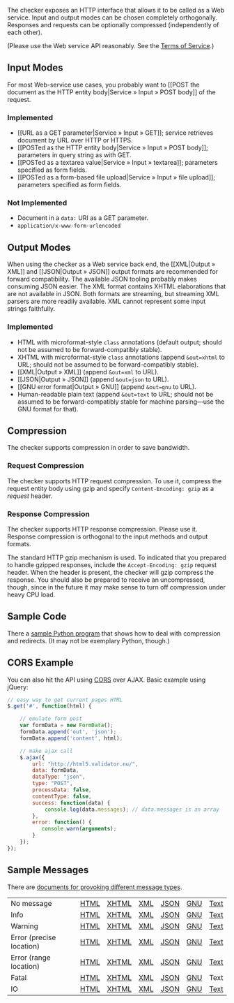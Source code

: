 The checker exposes an HTTP interface that allows it to be called
as a Web service. Input and output modes can
be chosen completely orthogonally. Responses and requests can be
optionally compressed (independently of each other).

(Please use the Web service API reasonably. See the [Terms of
Service](https://about.validator.nu/#tos).)

## Input Modes

For most Web-service use cases, you probably want to
[[POST the document as the HTTP entity body|Service » Input » POST body]] of the request.

### Implemented

- [[URL as a GET parameter|Service » Input » GET]]; service
  retrieves document by URL over HTTP or HTTPS.
- [[POSTed as the HTTP entity body|Service » Input » POST body]];
  parameters in query string as with GET.
- [[POSTed as a textarea value|Service » Input » textarea]]; parameters specified as form fields.
- [[POSTed as a form-based file upload|Service » Input » file upload]]; parameters specified as form fields.

### Not Implemented

-   Document in a `data:` URI as a GET parameter.
-   `application/x-www-form-urlencoded`

## Output Modes

When using the checker as a Web service back end, the
[[XML|Output » XML]] and [[JSON|Output » JSON]] output
formats are recommended for forward compatibility. The available JSON
tooling probably makes consuming JSON easier. The XML format contains
XHTML elaborations that are not available in JSON. Both formats are
streaming, but streaming XML parsers are more readily available. XML
cannot represent some input strings faithfully.

### Implemented

* HTML with microformat-style `class` annotations (default output;
  should not be assumed to be forward-compatibly stable).
* XHTML with microformat-style `class` annotations (append
  `&out=xhtml` to URL; should not be assumed to be forward-compatibly
  stable).
* [[XML|Output » XML]] (append `&out=xml` to URL).
* [[JSON|Output » JSON]] (append `&out=json` to URL).
* [[GNU error format|Output » GNU]] (append `&out=gnu` to URL).
* Human-readable plain text (append `&out=text` to URL; should not be
  assumed to be forward-compatibly stable for machine parsing—use the
  GNU format for that).

## Compression

The checker supports compression in order to save bandwidth.

### Request Compression

The checker supports HTTP request compression. To use it, compress the
request entity body using gzip and specify `Content-Encoding: gzip` as a
*request* header.

### Response Compression

The checker supports HTTP response compression. Please use it. Response
compression is orthogonal to the input methods and output formats.

The standard HTTP gzip mechanism is used. To indicated that you prepared
to handle gzipped responses, include the `Accept-Encoding: gzip` request
header. When the header is present, the checker will gzip compress the
response. You should also be prepared to receive an uncompressed,
though, since in the future it may make sense to turn off compression
under heavy CPU load.

## Sample Code

There a [sample Python program](https://about.validator.nu/html5check.py)
that shows how to deal with compression and redirects. (It may not be
exemplary Python, though.)

## CORS Example

You can also hit the API using
[CORS](https://developer.mozilla.org/en-US/docs/HTTP_access_control)
over AJAX. Basic example using jQuery:
```js
// easy way to get current pages HTML
$.get('#', function(html) {

    // emulate form post
    var formData = new FormData();
    formData.append('out', 'json');
    formData.append('content', html);

    // make ajax call
    $.ajax({
        url: "http://html5.validator.nu/",
        data: formData,
        dataType: "json",
        type: "POST",
        processData: false,
        contentType: false,
        success: function(data) {
            console.log(data.messages); // data.messages is an array
        },
        error: function() {
           console.warn(arguments);
        }
    });
});
```
## Sample Messages

There are [documents for provoking different message types](http://hsivonen.com/test/moz/messages-types/).

<table>
<tr>
<td>No message
<td><a href="https://html5.validator.nu/?doc=http%3A%2F%2Fhsivonen.com%2Ftest%2Fmoz%2Fmessages-types%2Fno-message.html">HTML</a>
<td><a href="https://html5.validator.nu/?doc=http%3A%2F%2Fhsivonen.com%2Ftest%2Fmoz%2Fmessages-types%2Fno-message.html&out=xhtml">XHTML</a>
<td><a href="https://html5.validator.nu/?doc=http%3A%2F%2Fhsivonen.com%2Ftest%2Fmoz%2Fmessages-types%2Fno-message.html&out=xml">XML</a>
<td><a href="https://html5.validator.nu/?doc=http%3A%2F%2Fhsivonen.com%2Ftest%2Fmoz%2Fmessages-types%2Fno-message.html&out=json">JSON</a>
<td><a href="https://html5.validator.nu/?doc=http%3A%2F%2Fhsivonen.com%2Ftest%2Fmoz%2Fmessages-types%2Fno-message.html&out=gnu">GNU</a>
<td><a href="https://html5.validator.nu/?doc=http%3A%2F%2Fhsivonen.com%2Ftest%2Fmoz%2Fmessages-types%2Fno-message.html&out=text">Text</a>
</tr>

<tr>
<td>Info
<td><a href="https://validator.nu/?doc=http%3A%2F%2Fhsivonen.com%2Ftest%2Fmoz%2Fmessages-types%2Finfo.svg">HTML</a>
<td><a href="https://validator.nu/?doc=http%3A%2F%2Fhsivonen.com%2Ftest%2Fmoz%2Fmessages-types%2Finfo.svg&out=xhtml">XHTML</a>
<td><a href="https://validator.nu/?doc=http%3A%2F%2Fhsivonen.com%2Ftest%2Fmoz%2Fmessages-types%2Finfo.svg&out=xml">XML</a>
<td><a href="https://validator.nu/?doc=http%3A%2F%2Fhsivonen.com%2Ftest%2Fmoz%2Fmessages-types%2Finfo.svg&out=json">JSON</a>
<td><a href="https://validator.nu/?doc=http%3A%2F%2Fhsivonen.com%2Ftest%2Fmoz%2Fmessages-types%2Finfo.svg&out=gnu">GNU</a>
<td><a href="https://validator.nu/?doc=http%3A%2F%2Fhsivonen.com%2Ftest%2Fmoz%2Fmessages-types%2Finfo.svg&out=text">Text</a>
</tr>

<tr>
<td>Warning
<td><a href="https://html5.validator.nu/?doc=http%3A%2F%2Fhsivonen.com%2Ftest%2Fmoz%2Fmessages-types%2Fwarning.html">HTML</a>
<td><a href="https://html5.validator.nu/?doc=http%3A%2F%2Fhsivonen.com%2Ftest%2Fmoz%2Fmessages-types%2Fwarning.html&out=xhtml">XHTML</a>
<td><a href="https://html5.validator.nu/?doc=http%3A%2F%2Fhsivonen.com%2Ftest%2Fmoz%2Fmessages-types%2Fwarning.html&out=xml">XML</a>
<td><a href="https://html5.validator.nu/?doc=http%3A%2F%2Fhsivonen.com%2Ftest%2Fmoz%2Fmessages-types%2Fwarning.html&out=json">JSON</a>
<td><a href="https://html5.validator.nu/?doc=http%3A%2F%2Fhsivonen.com%2Ftest%2Fmoz%2Fmessages-types%2Fwarning.html&out=gnu">GNU</a>
<td><a href="https://html5.validator.nu/?doc=http%3A%2F%2Fhsivonen.com%2Ftest%2Fmoz%2Fmessages-types%2Fwarning.html&out=text">Text</a>
</tr>

<tr>
<td>Error (precise location)
<td><a href="https://html5.validator.nu/?doc=http%3A%2F%2Fhsivonen.com%2Ftest%2Fmoz%2Fmessages-types%2Fprecise-error.html">HTML</a>
<td><a href="https://html5.validator.nu/?doc=http%3A%2F%2Fhsivonen.com%2Ftest%2Fmoz%2Fmessages-types%2Fprecise-error.html&out=xhtml">XHTML</a>
<td><a href="https://html5.validator.nu/?doc=http%3A%2F%2Fhsivonen.com%2Ftest%2Fmoz%2Fmessages-types%2Fprecise-error.html&out=xml">XML</a>
<td><a href="https://html5.validator.nu/?doc=http%3A%2F%2Fhsivonen.com%2Ftest%2Fmoz%2Fmessages-types%2Fprecise-error.html&out=json">JSON</a>
<td><a href="https://html5.validator.nu/?doc=http%3A%2F%2Fhsivonen.com%2Ftest%2Fmoz%2Fmessages-types%2Fprecise-error.html&out=gnu">GNU</a>
<td><a href="https://html5.validator.nu/?doc=http%3A%2F%2Fhsivonen.com%2Ftest%2Fmoz%2Fmessages-types%2Fprecise-error.html&out=text">Text</a>
</tr>

<tr>
<td>Error (range location)
<td><a href="https://html5.validator.nu/?doc=http%3A%2F%2Fhsivonen.com%2Ftest%2Fmoz%2Fmessages-types%2Frange-error.html">HTML</a>
<td><a href="https://html5.validator.nu/?doc=http%3A%2F%2Fhsivonen.com%2Ftest%2Fmoz%2Fmessages-types%2Frange-error.html&out=xhtml">XHTML</a>
<td><a href="https://html5.validator.nu/?doc=http%3A%2F%2Fhsivonen.com%2Ftest%2Fmoz%2Fmessages-types%2Frange-error.html&out=xml">XML</a>
<td><a href="https://html5.validator.nu/?doc=http%3A%2F%2Fhsivonen.com%2Ftest%2Fmoz%2Fmessages-types%2Frange-error.html&out=json">JSON</a>
<td><a href="https://html5.validator.nu/?doc=http%3A%2F%2Fhsivonen.com%2Ftest%2Fmoz%2Fmessages-types%2Frange-error.html&out=gnu">GNU</a>
<td><a href="https://html5.validator.nu/?doc=http%3A%2F%2Fhsivonen.com%2Ftest%2Fmoz%2Fmessages-types%2Frange-error.html&out=text">Text</a>
</tr>

<tr>
<td>Fatal
<td><a href="https://html5.validator.nu/?doc=http%3A%2F%2Fhsivonen.com%2Ftest%2Fmoz%2Fmessages-types%2Ffatal.xhtml">HTML</a>
<td><a href="https://html5.validator.nu/?doc=http%3A%2F%2Fhsivonen.com%2Ftest%2Fmoz%2Fmessages-types%2Ffatal.xhtml&out=xhtml">XHTML</a>
<td><a href="https://html5.validator.nu/?doc=http%3A%2F%2Fhsivonen.com%2Ftest%2Fmoz%2Fmessages-types%2Ffatal.xhtml&out=xml">XML</a>
<td><a href="https://html5.validator.nu/?doc=http%3A%2F%2Fhsivonen.com%2Ftest%2Fmoz%2Fmessages-types%2Ffatal.xhtml&out=json">JSON</a>
<td><a href="https://html5.validator.nu/?doc=http%3A%2F%2Fhsivonen.com%2Ftest%2Fmoz%2Fmessages-types%2Ffatal.xhtml&out=gnu">GNU</a>
<td><a href-"https://html5.validator.nu/?doc=http%3A%2F%2Fhsivonen.com%2Ftest%2Fmoz%2Fmessages-types%2Ffatal.xhtml&out=text">Text</a>
</tr>

<tr>
<td>IO
<td><a href="https://html5.validator.nu/?doc=http%3A%2F%2Fhsivonen.com%2Ftest%2Fmoz%2Fmessages-types%2F404.html">HTML</a>
<td><a href="https://html5.validator.nu/?doc=http%3A%2F%2Fhsivonen.com%2Ftest%2Fmoz%2Fmessages-types%2F404.html&out=xhtml">XHTML</a>
<td><a href="https://html5.validator.nu/?doc=http%3A%2F%2Fhsivonen.com%2Ftest%2Fmoz%2Fmessages-types%2F404.html&out=xml">XML</a>
<td><a href="https://html5.validator.nu/?doc=http%3A%2F%2Fhsivonen.com%2Ftest%2Fmoz%2Fmessages-types%2F404.html&out=json">JSON</a>
<td><a href="https://html5.validator.nu/?doc=http%3A%2F%2Fhsivonen.com%2Ftest%2Fmoz%2Fmessages-types%2F404.html&out=gnu">GNU</a>
<td><a href="https://html5.validator.nu/?doc=http%3A%2F%2Fhsivonen.com%2Ftest%2Fmoz%2Fmessages-types%2F404.html&out=text">Text</a>
</tr>
</table>